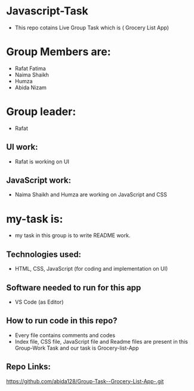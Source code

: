 # Javascript-Task
- This repo  cotains Live Group Task which is ( Grocery List App)

# Group Members are:
- Rafat Fatima
- Naima Shaikh
- Humza
- Abida Nizam

# Group leader:
- Rafat

## UI work:
- Rafat is working on UI 

## JavaScript work:
- Naima Shaikh and Humza are working on JavaScript and CSS

# my-task is:
- my task in this group is to write README work.

## Technologies used:
- HTML, CSS, JavaScript (for coding and implementation  on UI)

## Software needed to run for this app
- VS Code (as Editor)

## How to run code in this repo?
- Every file contains comments and codes
- Index file, CSS file, JavaScript file and Readme files are present in this  Group-Work Task and our task is Grocery-list-App 


## Repo Links:
https://github.com/abida128/Group-Task--Grocery-List-App-.git

